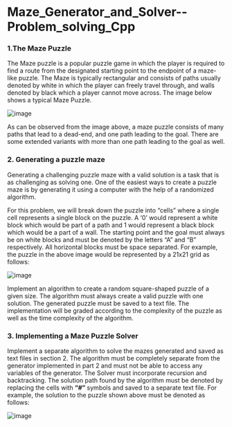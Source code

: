 # Maze_Generator_and_Solver--Problem_solving_Cpp

### 1.The Maze Puzzle

The Maze puzzle is a popular puzzle game in which the player is required to find a route from the designated starting point to the endpoint of a maze-like puzzle. The Maze is typically rectangular and consists of paths usually denoted by white in which the player can freely travel through, and walls denoted by black which a player cannot move across. The image below shows a typical Maze Puzzle. 


![image](https://user-images.githubusercontent.com/76855463/200381588-00873a88-b9a9-4e97-bc78-5abc51406c46.png)

As can be observed from the image above, a maze puzzle consists of many paths that lead to a dead-end, and one path leading to the goal. There are some extended variants with more than one path leading to the goal as well.

### 2. Generating a puzzle maze

Generating a challenging puzzle maze with a valid solution is a task that is as challenging as solving one. One of the easiest ways to create a puzzle maze is by generating it using a computer with the help of a randomized algorithm. 

For this problem, we will break down the puzzle into “cells” where a single cell represents a single block on the puzzle. A ‘0’ would represent a white block which would be part of a path and 1 would represent a black block which would be a part of a wall. The starting point and the goal must always be on white blocks and must be denoted by the letters “A” and “B” respectively. All horizontal blocks must be space separated. For example, the puzzle in the above image would be represented by a 21x21 grid as follows:

![image](https://user-images.githubusercontent.com/76855463/200384785-088b39b8-01ed-497f-be12-c6fa7ae673f7.png)

Implement an algorithm to create a random square-shaped puzzle of a given size. The algorithm must always create a valid puzzle with one solution. The generated puzzle must be saved to a text file. The implementation will be graded according to the complexity of the puzzle as well as the time complexity of the algorithm.

### 3. Implementing a Maze Puzzle Solver

Implement a separate algorithm to solve the mazes generated and saved as text files in section 2. The algorithm must be completely separate from the generator implemented in part 2 and must not be able to access any variables of the generator. The Solver must incorporate recursion and backtracking. The solution path found by the algorithm must be denoted by replacing the cells with **“#”** symbols and saved to a separate text file. For example, the solution to the puzzle shown above must be denoted as follows:

![image](https://user-images.githubusercontent.com/76855463/200384725-a8281a9f-6633-4d9a-9d7f-1516efbf0d5e.png)



